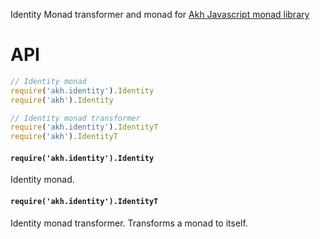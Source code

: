 Identity Monad transformer and monad for [Akh Javascript monad library](https://github.com/mattbierner/akh) 


# API

```js
// Identity monad
require('akh.identity').Identity
require('akh').Identity

// Identity monad transformer
require('akh.identity').IdentityT
require('akh').IdentityT
```

#### `require('akh.identity').Identity`
Identity monad.


#### `require('akh.identity').IdentityT`
Identity monad transformer. Transforms a monad to itself. 
